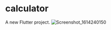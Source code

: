 # calculator

A new Flutter project.
![Screenshot_1614240150](https://user-images.githubusercontent.com/62919851/121767716-b8636300-cb77-11eb-935a-60b1ecd4881a.png)
